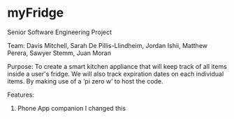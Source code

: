 # myFridge
Senior Software Engineering Project

Team: Davis Mitchell, Sarah De Pillis-Llindheim, Jordan Ishii, Matthew Perera, Sawyer Stemm, Juan Moran

Purpose: To create a smart kitchen appliance that will keep track of all items inside a user's fridge. We will also track expiration dates on each individual items. By making use of a ‘pi zero w’ to host the code.

Features:
1) Phone App companion
I changed this
